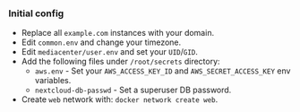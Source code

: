 ### Initial config

* Replace all `example.com` instances with your domain.
* Edit `common.env` and change your timezone.
* Edit `mediacenter/user.env` and set your `UID`/`GID`.
* Add the following files under `/root/secrets` directory:
    * `aws.env` - Set your `AWS_ACCESS_KEY_ID` and `AWS_SECRET_ACCESS_KEY` env variables.
    * `nextcloud-db-passwd` - Set a superuser DB password.
* Create `web` network with: `docker network create web`.
